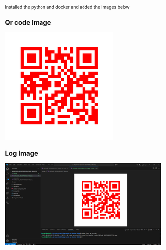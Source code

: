  Installed the python and docker and added the images below
 
## Qr code Image
![QR Code Image](Image/QRCode_20250402025718.png)

## Log Image
![Log Image](Image/QR_Log.png)
